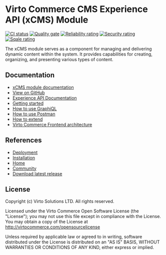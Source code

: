 # Virto Commerce CMS Experience API (xCMS) Module

[![CI status](https://github.com/VirtoCommerce/vc-module-x-cms/workflows/Module%20CI/badge.svg?branch=dev)](https://github.com/VirtoCommerce/vc-module-x-cms/actions?query=workflow%3A"Module+CI") [![Quality gate](https://sonarcloud.io/api/project_badges/measure?project=VirtoCommerce_vc-module-x-cms&metric=alert_status&branch=dev)](https://sonarcloud.io/dashboard?id=VirtoCommerce_vc-module-x-cms) [![Reliability rating](https://sonarcloud.io/api/project_badges/measure?project=VirtoCommerce_vc-module-x-cms&metric=reliability_rating&branch=dev)](https://sonarcloud.io/dashboard?id=VirtoCommerce_vc-module-x-cms) [![Security rating](https://sonarcloud.io/api/project_badges/measure?project=VirtoCommerce_vc-module-x-cms&metric=security_rating&branch=dev)](https://sonarcloud.io/dashboard?id=VirtoCommerce_vc-module-x-cms) [![Sqale rating](https://sonarcloud.io/api/project_badges/measure?project=VirtoCommerce_vc-module-x-cms&metric=sqale_rating&branch=dev)](https://sonarcloud.io/dashboard?id=VirtoCommerce_vc-module-x-cms)

The xCMS module serves as a component for managing and delivering dynamic content within the system. It provides capabilities for creating, organizing, and presenting various types of content.

## Documentation

* [xCMS module documentation](https://docs.virtocommerce.org/platform/developer-guide/GraphQL-Storefront-API-Reference-xAPI/Content/overview/)
* [View on GitHub](https://github.com/VirtoCommerce/vc-module-x-cms)
* [Experience API Documentation](https://docs.virtocommerce.org/platform/developer-guide/GraphQL-Storefront-API-Reference-xAPI/)
* [Getting started](https://docs.virtocommerce.org/platform/developer-guide/GraphQL-Storefront-API-Reference-xAPI/getting-started/)
* [How to use GraphiQL](https://docs.virtocommerce.org/platform/developer-guide/GraphQL-Storefront-API-Reference-xAPI/graphiql/)
* [How to use Postman](https://docs.virtocommerce.org/platform/developer-guide/GraphQL-Storefront-API-Reference-xAPI/postman/)
* [How to extend](https://docs.virtocommerce.org/platform/developer-guide/GraphQL-Storefront-API-Reference-xAPI/x-api-extensions/)
* [Virto Commerce Frontend architecture](https://docs.virtocommerce.org/storefront/developer-guide/architecture/)


## References

* [Deployment](https://docs.virtocommerce.org/platform/developer-guide/Tutorials-and-How-tos/Tutorials/deploy-module-from-source-code/)
* [Installation](https://docs.virtocommerce.org/platform/user-guide/modules-installation/)
* [Home](https://virtocommerce.com)
* [Community](https://www.virtocommerce.org)
* [Download latest release](https://github.com/VirtoCommerce/vc-module-x-cms/releases/latest)


## License
Copyright (c) Virto Solutions LTD.  All rights reserved.

Licensed under the Virto Commerce Open Software License (the "License"); you
may not use this file except in compliance with the License. You may
obtain a copy of the License at http://virtocommerce.com/opensourcelicense

Unless required by applicable law or agreed to in writing, software
distributed under the License is distributed on an "AS IS" BASIS,
WITHOUT WARRANTIES OR CONDITIONS OF ANY KIND, either express or
implied.
